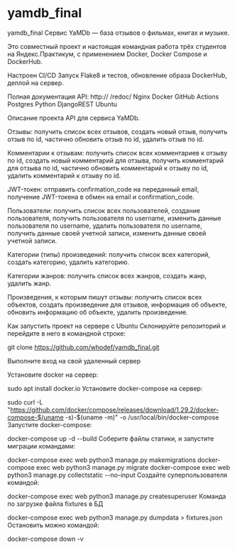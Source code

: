 # yamdb_final
yamdb_final
Сервис YaMDb — база отзывов о фильмах, книгах и музыке.

Это совместный проект и настоящая командная работа трёх студентов на Яндекс.Практикум, с применением Docker, Docker Compose и DockerHub.

Настроен CI/CD
Запуск Flake8 и тестов, обновление образа DockerHub, деплой на сервер.

Полная документация API: http://    /redoc/
Nginx Docker GitHub Actions Postgres Python DjangoREST Ubuntu

Описание проекта
API для сервиса YaMDb.

Отзывы: получить список всех отзывов, создать новый отзыв, получить отзыв по id, частично обновить отзыв по id, удалить отзыв по id.

Комментарии к отзывам: получить список всех комментариев к отзыву по id, создать новый комментарий для отзыва, получить комментарий для отзыва по id, частично обновить комментарий к отзыву по id, удалить комментарий к отзыву по id.

JWT-токен: отправить confirmation_code на переданный email, получение JWT-токена в обмен на email и confirmation_code.

Пользователи: получить список всех пользователей, создание пользователя, получить пользователя по username, изменить данные пользователя по username, удалить пользователя по username, получить данные своей учетной записи, изменить данные своей учетной записи.

Категории (типы) произведений: получить список всех категорий, создать категорию, удалить категорию.

Категории жанров: получить список всех жанров, создать жанр, удалить жанр.

Произведения, к которым пишут отзывы: получить список всех объектов, создать произведение для отзывов, информация об объекте, обновить информацию об объекте, удалить произведение.

Как запустить проект на сервере с Ubuntu
Склонируйте репозиторий и перейдите в него в командной строке:

git clone https://github.com/whodef/yamdb_final.git

Выполните вход на свой удаленный сервер

Установите docker на сервер:

sudo apt install docker.io
Установите docker-compose на сервер:

sudo curl -L "https://github.com/docker/compose/releases/download/1.29.2/docker-compose-$(uname -s)-$(uname -m)" -o /usr/local/bin/docker-compose
Запустите docker-compose:

docker-compose up -d --build
Соберите файлы статики, и запустите миграции командами:

docker-compose exec web python3 manage.py makemigrations
docker-compose exec web python3 manage.py migrate
docker-compose exec web python3 manage.py collectstatic --no-input
Создайте суперпользователя командой:

docker-compose exec web python3 manage.py createsuperuser
Команда по загрузке файла fixtures в БД

docker-compose exec web python3 manage.py dumpdata > fixtures.json
Остановить можно командой:

docker-compose down -v